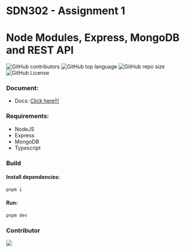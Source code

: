 # SDN302 - Assignment 1

# Node Modules, Express, MongoDB and REST API
![GitHub contributors](https://img.shields.io/github/contributors/bakaqc/Assignment-1-SDN302)
![GitHub top language](https://img.shields.io/github/languages/top/bakaqc/Assignment-1-SDN302)
![GitHub repo size](https://img.shields.io/github/repo-size/bakaqc/Assignment-1-SDN302)
![GitHub License](https://img.shields.io/github/license/bakaqc/Assignment-1-SDN302)

### Document:
- Docs: [Click here!!!](docs/Assignment_1_-_Node_Modules,_Express,_MongoDB_and_REST_API.pdf)

### Requirements:
- NodeJS
- Express
- MongoDB
- Typescript

### Build

#### Install dependencies:

```bash
pnpm i
```

#### Run:

```bash
pnpm dev
```


### Contributor
<a href="https://github.com/SDN302-SE17C/Assignment-1/graphs/contributors">
  <img src="https://contrib.rocks/image?repo=SDN302-SE17C/Assignment-1" />
</a>
